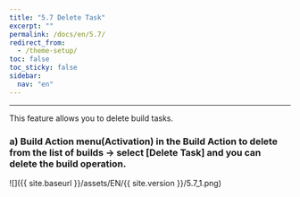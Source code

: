 ```yaml
---
title: "5.7 Delete Task"
excerpt: ""
permalink: /docs/en/5.7/
redirect_from:
  - /theme-setup/
toc: false
toc_sticky: false
sidebar:
  nav: "en"
---
```


---

This feature allows you to delete build tasks.

### a\) Build Action menu\(Activation\) in the Build Action to delete from the list of builds → select [Delete Task] and you can delete the build operation.
![]({{ site.baseurl }}/assets/EN/{{ site.version }}/5.7_1.png)
